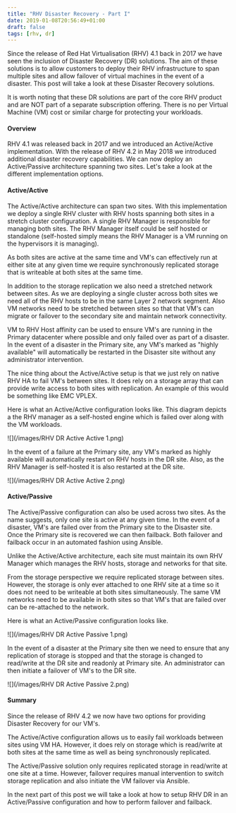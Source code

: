 ```yaml
---
title: "RHV Disaster Recovery - Part I"
date: 2019-01-08T20:56:49+01:00
draft: false
tags: [rhv, dr]
---
```


Since the release of Red Hat Virtualisation (RHV) 4.1 back in 2017 we have seen the inclusion of Disaster Recovery (DR) solutions. The aim of these solutions is to allow customers to deploy their RHV infrastructure to span multiple sites and allow failover of virtual machines in the event of a disaster. This post will take a look at these Disaster Recovery solutions.

It is worth noting that these DR solutions are part of the core RHV product and are NOT part of a separate subscription offering. There is no per Virtual Machine (VM) cost or similar charge for protecting your workloads.

#### Overview

RHV 4.1 was released back in 2017 and we introduced an Active/Active implementation. With the release of RHV 4.2 in May 2018 we introduced additional disaster recovery capabilities. We can now deploy an Active/Passive architecture spanning two sites. Let's take a look at the different implementation options.

#### Active/Active

The Active/Active architecture can span two sites. With this implementation we deploy a single RHV cluster with RHV hosts spanning both sites in a stretch cluster configuration. A single RHV Manager is responsible for managing both sites. The RHV Manager itself could be self hosted or standalone (self-hosted simply means the RHV Manager is a VM running on the hypervisors it is managing).

As both sites are active at the same time and VM's can effectively run at either site at any given time we require synchronously replicated storage that is writeable at both sites at the same time.

In addition to the storage replication we also need a stretched network between sites. As we are deploying a single cluster across both sites we need all of the RHV hosts to be in the same Layer 2 network segment. Also VM networks need to be stretched between sites so that that VM's can migrate or failover to the secondary site and maintain network connectivity.

VM to RHV Host affinity can be used to ensure VM's are running in the Primary datacenter where possible and only failed over as part of a disaster. In the event of a disaster in the Primary site, any VM's marked as "highly available" will automatically be restarted in the Disaster site without any administrator intervention.

The nice thing about the Active/Active setup is that we just rely on native RHV HA to fail VM's between sites. It does rely on a storage array that can provide write access to both sites with replication. An example of this would be something like EMC VPLEX.

Here is what an Active/Active configuration looks like. This diagram depicts a the RHV manager as a self-hosted engine which is failed over along with the VM workloads.

![](/images/RHV DR Active Active 1.png)

In the event of a failure at the Primary site, any VM's marked as highly available will automatically restart on RHV hosts in the DR site. Also, as the RHV Manager is self-hosted it is also restarted at the DR site.

![](/images/RHV DR Active Active 2.png)

#### Active/Passive

The Active/Passive configuration can also be used across two sites. As the name suggests, only one site is active at any given time. In the event of a disaster, VM's are failed over from the Primary site to the Disaster site. Once the Primary site is recovered we can then failback. Both failover and failback occur in an automated fashion using Ansible.

Unlike the Active/Active architecture, each site must maintain its own RHV Manager which manages the RHV hosts, storage and networks for that site.

From the storage perspective we require replicated storage between sites. However, the storage is only ever attached to one RHV site at a time so it does not need to be writeable at both sites simultaneously. The same VM networks need to be available in both sites so that VM's that are failed over can be re-attached to the network.

Here is what an Active/Passive configuration looks like.

![](/images/RHV DR Active Passive 1.png)

In the event of a disaster at the Primary site then we need to ensure that any replication of storage is stopped and that the storage is changed to read/write at the DR site and readonly at Primary site. An administrator can then initiate a failover of VM's to the DR site.

![](/images/RHV DR Active Passive 2.png)

#### Summary

Since the release of RHV 4.2 we now have two options for providing Disaster Recovery for our VM's.

The Active/Active configuration allows us to easily fail workloads between sites using VM HA. However, it does rely on storage which is read/write at both sites at the same time as well as being synchronously replicated.

The Active/Passive solution only requires replicated storage in read/write at one site at a time. However, failover requires manual intervention to switch storage replication and also initiate the VM failover via Ansible.

In the next part of this post we will take a look at how to setup RHV DR in an Active/Passive configuration and how to perform failover and failback.

